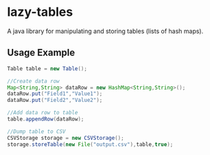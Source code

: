 lazy-tables
===========

A java library for manipulating and storing tables (lists of hash maps).


Usage Example
------------
```java
Table table = new Table();

//Create data row
Map<String,String> dataRow = new HashMap<String,String>();
dataRow.put("Field1","Value1");
dataRow.put("Field2","Value2");

//Add data row to table
table.appendRow(dataRow);

//Dump table to CSV
CSVStorage storage = new CSVStorage();
storage.storeTable(new File("output.csv"),table,true);

```